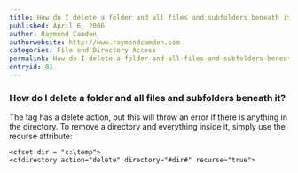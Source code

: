 ```yaml
---
title: How do I delete a folder and all files and subfolders beneath it?
published: April 6, 2006
author: Raymond Camden
authorwebsite: http://www.raymondcamden.com
categories: File and Directory Access
permalink: How-do-I-delete-a-folder-and-all-files-and-subfolders-beneath-it.html
entryid: 81
---
```


<h3>How do I delete a folder and all files and subfolders beneath it?</h3>

<p>
The <cfdirectory> tag has a delete action, but this will throw an error if there is anything in the directory. To remove a directory and everything inside it, simply use the recurse attribute:
</p>

<pre><code class="language-markup">&lt;cfset dir = &quot;c:\temp&quot;&gt;
&lt;cfdirectory action=&quot;delete&quot; directory=&quot;#dir#&quot; recurse=&quot;true&quot;&gt;
</code></pre>



